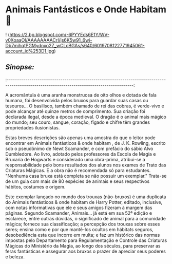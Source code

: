 # Animais Fantásticos e Onde Habitam :unicorn: 



! (https://2.bp.blogspot.com/-6PYYEds6E1Y/WV-v0XoaaOI/AAAAAAAACrI/js6K5w91_6wi-Db7mihqtPGMydnxo2Z_wCLcBGAs/s640/6019708122771945061-account_id%253D1.jpg)



## *Sinopse:*

:-------------------------------------------------------------------------------------------------------------------------------------------: 

A acromântula é uma aranha monstruosa de oito olhos e dotada de fala humana, foi desenvolvida pelos bruxos para guardar suas casas ou tesouros... O basilisco, também chamado de rei das cobras, é verde-vivo e pode alcançar até quinze metros de comprimento. Sua criação foi declarada ilegal, desde a época medieval. O dragão é o animal mais mágico do mundo; seu couro, sangue, coração, fígado e chifre têm grandes propriedades ilusionistas.

Estas breves descrições são apenas uma amostra do que o leitor pode encontrar em Animais fantásticos & onde habitam , de J. K. Rowling, escrito sob o pseudônimo de Newt Scamander, e com prefácio do sábio Alvo Dumbledore. Ao livro, adotado pelos professores da Escola de Magia e Bruxaria de Hogwarts e considerado uma obra-prima, atribui-se a responsabilidade pelo bons resultados dos alunos nos exames de Trato das Criaturas Mágicas. E a obra não é recomendada só para estudantes. "Nenhuma casa bruxa está completa se não possuir um exemplar." Trata-se de um guia com mais de 80 espécies de animais e seus respectivos hábitos, costumes e origem.

Este exemplar lançado no mundo dos trouxas (não-bruxos) é uma duplicata do Animais fantásticos & onde habitam de Harry Potter, editado, inclusive, com notas informativas que ele e seus amigos fizeram à margem das páginas. Segundo Scamander, Animais... já está em sua 52ª edição e esclarece, entre outras dúvidas, o significado de animal para a comunidade mágica; fornece sua classificação; a percepção dos trouxas sobre esses seres; ensina como e por que mantê-los ocultos em hábitats seguros, desobediência esta que incorre em multa; e faz um histórico das normas impostas pelo Departamento para Regulamentação e Controle das Criaturas Mágicas do Ministério da Magia, ao longo dos séculos, para preservar as feras fantásticas e assegurar aos bruxos o prazer de apreciar seus poderes e beleza.

